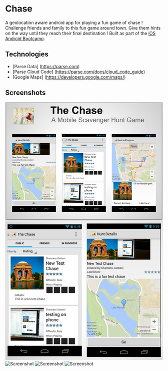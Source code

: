 Chase
========

A geolocation aware android app for playing a fun game of chase ! Challenge friends and family to this fun game around town. Give them hints on the way until they reach their final destination !
Built as part of the [iOS Android Bootcamp](http://thecodepath.com/androidbootcamp).


## Technologies

* [Parse Data] (https://parse.com)
* [Parse Cloud Code] (https://parse.com/docs/cloud_code_guide)
* [Google Maps] (https://developers.google.com/maps/)


## Screenshots

![Screenshot](Screenshots/screenshot1.png)
![Screenshot](Screenshots/screenshot2.png)
![Screenshot](Screenshots/screenshot6.png)
![Screenshot](Screenshots/screenshot7.png)
![Screenshot](Screenshots/screenshot10.png)
